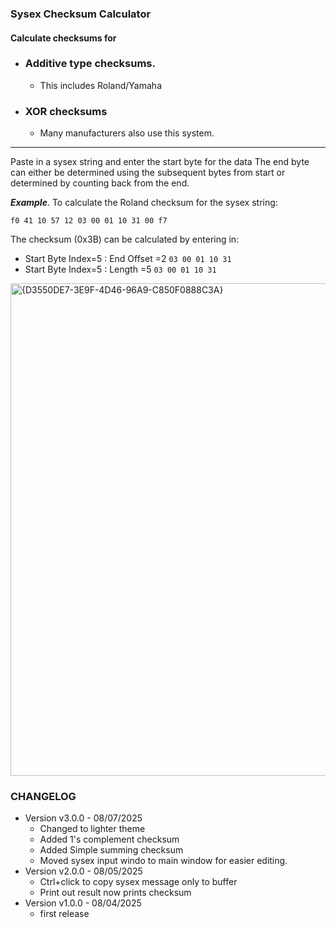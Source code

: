 ### Sysex Checksum Calculator

#### Calculate checksums for 

- ### Additive type checksums.
    - This includes Roland/Yamaha
- ### XOR checksums
    - Many manufacturers also use this system.

----
Paste in a sysex string and enter the start byte for the data
The end byte can either be determined using the subsequent bytes from start
or determined by counting back from the end.

***Example***. To calculate the Roland checksum for the sysex string:

````f0 41 10 57 12 03 00 01 10 31 00 f7````

The checksum (0x3B) can be calculated by entering in:

- Start Byte Index=5 : End Offset =2 `03 00 01 10 31`
- Start Byte Index=5 : Length =5 `03 00 01 10 31`

<img width="836" height="788" alt="{D3550DE7-3E9F-4D46-96A9-C850F0888C3A}" src="https://github.com/user-attachments/assets/d60bcc22-eb78-4c64-a555-c08693b1ee7d" />




### CHANGELOG

- Version v3.0.0 -  08/07/2025
    - Changed to lighter theme
    - Added 1's complement checksum
    - Added Simple summing checksum
    - Moved sysex input windo to main window for easier editing.
- Version v2.0.0 -  08/05/2025
    - Ctrl+click to copy sysex message only to buffer
    - Print out result now prints checksum
- Version v1.0.0 -  08/04/2025
    - first release

